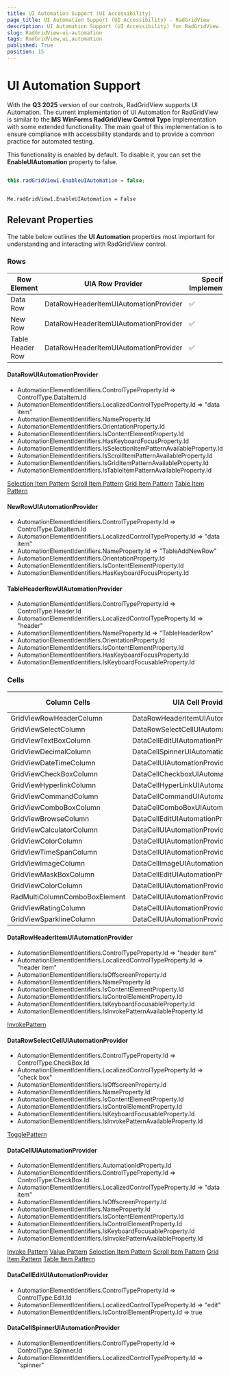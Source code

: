 ```yaml
---
title: UI Automation Support (UI Accessibility)
page_title: UI Automation Support (UI Accessibility) - RadGridView
description: UI Automation Support (UI Accessibility) for RadGridView.   
slug: RadGridView-ui-automation
tags: RadGridView,ui,automation
published: True
position: 15
---
```


# UI Automation Support

With the __Q3 2025__ version of our controls, RadGridView supports UI Automation. The current implementation of UI Automation for RadGridView is similar to the __MS WinForms RadGridView Control Type__ implementation with some extended functionality. The main goal of this implementation is to ensure compliance with accessibility standards and to provide a common practice for automated testing. 

This functionality is enabled by default. To disable it, you can set the __EnableUIAutomation__ property to false.


````C#

this.radGridView1.EnableUIAutomation = false;

````
````VB.NET

Me.radGridView1.EnableUIAutomation = False

````

## Relevant Properties 

The table below outlines the __UI Automation__ properties most important for understanding and interacting with RadGridView control.

### Rows

|Row Element|UIA Row Provider|Specific Implementation|
|------|------|------|
|Data Row|DataRowHeaderItemUIAutomationProvider|✅|
|New Row|DataRowHeaderItemUIAutomationProvider|✅|
|Table Header Row|DataRowHeaderItemUIAutomationProvider|✅|

#### DataRowUIAutomationProvider

* AutomationElementIdentifiers.ControlTypeProperty.Id => ControlType.DataItem.Id
* AutomationElementIdentifiers.LocalizedControlTypeProperty.Id => "data item"
* AutomationElementIdentifiers.NameProperty.Id
* AutomationElementIdentifiers.OrientationProperty.Id
* AutomationElementIdentifiers.IsContentElementProperty.Id
* AutomationElementIdentifiers.HasKeyboardFocusProperty.Id	
* AutomationElementIdentifiers.IsSelectionItemPatternAvailableProperty.Id
* AutomationElementIdentifiers.IsScrollItemPatternAvailableProperty.Id
* AutomationElementIdentifiers.IsGridItemPatternAvailableProperty.Id
* AutomationElementIdentifiers.IsTableItemPatternAvailableProperty.Id

[Selection Item Pattern](https://learn.microsoft.com/en-us/dotnet/api/system.windows.automation.provider.iselectionitemprovider?view=windowsdesktop-9.0)
[Scroll Item Pattern](https://learn.microsoft.com/en-us/dotnet/api/system.windows.automation.provider.iscrollitemprovider?view=windowsdesktop-9.0)
[Grid Item Pattern](https://learn.microsoft.com/en-us/dotnet/api/system.windows.automation.provider.igriditemprovider?view=windowsdesktop-9.0)
[Table Item Pattern](https://learn.microsoft.com/en-us/dotnet/api/system.windows.automation.provider.itableitemprovider?view=windowsdesktop-9.0)

#### NewRowUIAutomationProvider

* AutomationElementIdentifiers.ControlTypeProperty.Id => ControlType.DataItem.Id
* AutomationElementIdentifiers.LocalizedControlTypeProperty.Id => "data item"
* AutomationElementIdentifiers.NameProperty.Id => "TableAddNewRow"
* AutomationElementIdentifiers.OrientationProperty.Id
* AutomationElementIdentifiers.IsContentElementProperty.Id
* AutomationElementIdentifiers.HasKeyboardFocusProperty.Id
	
#### TableHeaderRowUIAutomationProvider

* AutomationElementIdentifiers.ControlTypeProperty.Id => ControlType.Header.Id
* AutomationElementIdentifiers.LocalizedControlTypeProperty.Id => "header"
* AutomationElementIdentifiers.NameProperty.Id => "TableHeaderRow"
* AutomationElementIdentifiers.OrientationProperty.Id
* AutomationElementIdentifiers.IsContentElementProperty.Id
* AutomationElementIdentifiers.HasKeyboardFocusProperty.Id	
* AutomationElementIdentifiers.IsKeyboardFocusableProperty.Id


### Cells 
		
|Column Cells|UIA Cell Provider|Specific Implementation|
|------|------|------|
|GridViewRowHeaderColumn|DataRowHeaderItemUIAutomationProvider|✅|
|GridViewSelectColumn|DataRowSelectCellUIAutomationProvider|✅|
|GridViewTextBoxColumn|DataCellEditUIAutomationProvider|✅|
|GridViewDecimalColumn|DataCellSpinnerUIAutomationProvider|✅|
|GridViewDateTimeColumn|DataCellUIAutomationProvider|❌|
|GridViewCheckBoxColumn|DataCellCheckboxUIAutomationProvider|✅|
|GridViewHyperlinkColumn|DataCellHyperLinkUIAutomationProvider|✅|
|GridViewCommandColumn|DataCellCommandUIAutomationProvider|✅|
|GridViewComboBoxColumn|DataCellComboBoxUIAutomationProvider|✅|
|GridViewBrowseColumn|DataCellEditUIAutomationProvider|✅|
|GridViewCalculatorColumn|DataCellUIAutomationProvider|❌|
|GridViewColorColumn|DataCellUIAutomationProvider|❌|
|GridViewTimeSpanColumn|DataCellUIAutomationProvider|❌|
|GridViewImageColumn|DataCellImageUIAutomationProvider|✅|
|GridViewMaskBoxColumn|DataCellEditUIAutomationProvider|✅|
|GridViewColorColumn|DataCellUIAutomationProvider|❌|
|RadMultiColumnComboBoxElement|DataCellUIAutomationProvider|❌|
|GridViewRatingColumn|DataCellUIAutomationProvider|❌|
|GridViewSparklineColumn|DataCellUIAutomationProvider|❌|

#### DataRowHeaderItemUIAutomationProvider
 
* AutomationElementIdentifiers.ControlTypeProperty.Id => "header item"
* AutomationElementIdentifiers.LocalizedControlTypeProperty.Id => "header item"
* AutomationElementIdentifiers.IsOffscreenProperty.Id
* AutomationElementIdentifiers.NameProperty.Id
* AutomationElementIdentifiers.IsContentElementProperty.Id
* AutomationElementIdentifiers.IsControlElementProperty.Id
* AutomationElementIdentifiers.IsKeyboardFocusableProperty.Id
* AutomationElementIdentifiers.IsInvokePatternAvailableProperty.Id
		
[InvokePattern](https://learn.microsoft.com/en-us/dotnet/api/system.windows.automation.provider.iinvokeprovider?view=windowsdesktop-9.0)
	
#### DataRowSelectCellUIAutomationProvider

* AutomationElementIdentifiers.ControlTypeProperty.Id => ControlType.CheckBox.Id
* AutomationElementIdentifiers.LocalizedControlTypeProperty.Id => "check box"
* AutomationElementIdentifiers.IsOffscreenProperty.Id
* AutomationElementIdentifiers.NameProperty.Id
* AutomationElementIdentifiers.IsContentElementProperty.Id
* AutomationElementIdentifiers.IsControlElementProperty.Id
* AutomationElementIdentifiers.IsKeyboardFocusableProperty.Id
* AutomationElementIdentifiers.IsInvokePatternAvailableProperty.Id

[TogglePattern](https://learn.microsoft.com/en-us/dotnet/api/system.windows.automation.provider.itoggleprovider?view=windowsdesktop-9.0)

#### DataCellUIAutomationProvider

* AutomationElementIdentifiers.AutomationIdProperty.Id 
* AutomationElementIdentifiers.ControlTypeProperty.Id => ControlType.CheckBox.Id
* AutomationElementIdentifiers.LocalizedControlTypeProperty.Id => "data item"
* AutomationElementIdentifiers.IsOffscreenProperty.Id
* AutomationElementIdentifiers.NameProperty.Id
* AutomationElementIdentifiers.IsContentElementProperty.Id
* AutomationElementIdentifiers.IsControlElementProperty.Id
* AutomationElementIdentifiers.IsKeyboardFocusableProperty.Id
* AutomationElementIdentifiers.IsInvokePatternAvailableProperty.Id

[Invoke Pattern](https://learn.microsoft.com/en-us/dotnet/api/system.windows.automation.provider.iinvokeprovider?view=windowsdesktop-9.0)
[Value Pattern](https://learn.microsoft.com/en-us/dotnet/api/system.windows.automation.valuepattern?view=windowsdesktop-9.0)
[Selection Item Pattern](https://learn.microsoft.com/en-us/dotnet/api/system.windows.automation.provider.iselectionitemprovider?view=windowsdesktop-9.0)
[Scroll Item Pattern](https://learn.microsoft.com/en-us/dotnet/api/system.windows.automation.provider.iscrollitemprovider?view=windowsdesktop-9.0)
[Grid Item Pattern](https://learn.microsoft.com/en-us/dotnet/api/system.windows.automation.provider.igriditemprovider?view=windowsdesktop-9.0)
[Table Item Pattern](https://learn.microsoft.com/en-us/dotnet/api/system.windows.automation.provider.itableitemprovider?view=windowsdesktop-9.0)

#### DataCellEditUIAutomationProvider

* AutomationElementIdentifiers.ControlTypeProperty.Id => ControlType.Edit.Id
* AutomationElementIdentifiers.LocalizedControlTypeProperty.Id => "edit"
* AutomationElementIdentifiers.IsControlElementProperty.Id => true

#### DataCellSpinnerUIAutomationProvider 

* AutomationElementIdentifiers.ControlTypeProperty.Id => ControlType.Spinner.Id
* AutomationElementIdentifiers.LocalizedControlTypeProperty.Id => "spinner"
	


